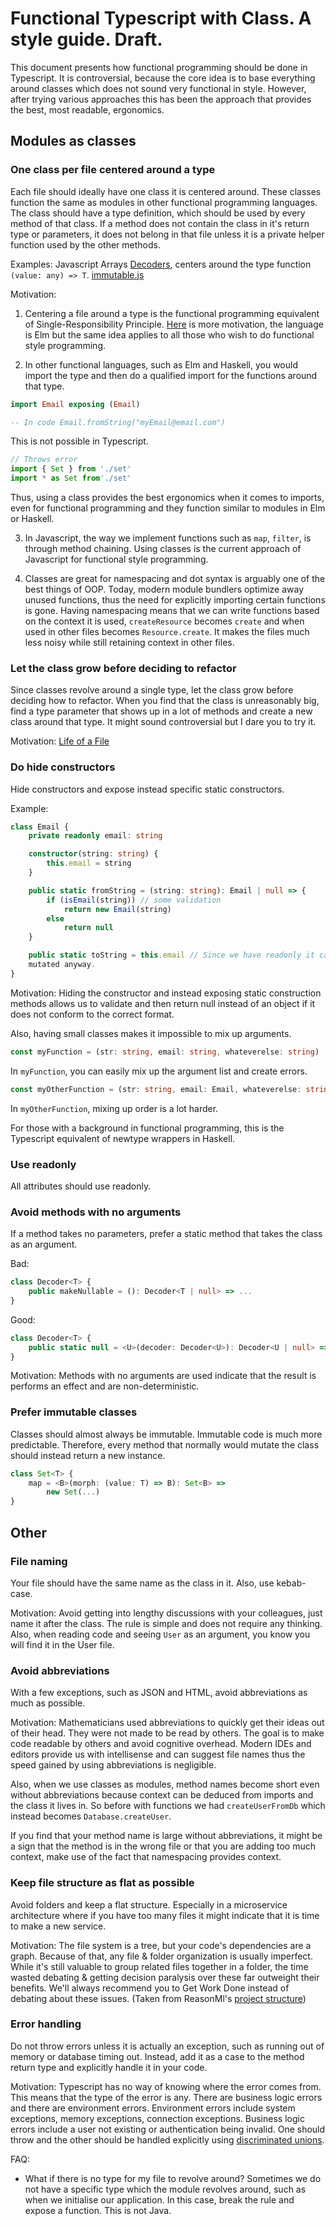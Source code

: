 # Functional Typescript with Class. A style guide. Draft.

This document presents how functional programming should be done in Typescript.
It is controversial, because the core idea is to base everything around classes
which does not sound very functional in style.  However, after trying various approaches
this has been the approach that provides the best, most readable, ergonomics.

## Modules as classes 

### One class per file centered around a type

Each file should ideally have one class it is centered around. These classes function the same as modules
in other functional programming languages. The class should have a type definition,
which should be used by every method of that class. If a method does not contain
the class in it's return type or parameters, it does not belong in that file
unless it is a private helper function used by the other methods.

Examples: 
Javascript Arrays
[Decoders](https://www.npmjs.com/package/elm-decoders), centers around the type function
`(value: any) => T`.
[immutable.js](https://immutable-js.github.io/immutable-js/docs/#/)

Motivation:

1.  Centering a file around a type is the functional programming equivalent of
    Single-Responsibility Principle.
    [Here](https://www.youtube.com/watch?v=XpDsk374LDE) is more motivation, the
    language is Elm but the same idea applies to all those who wish to do
    functional style programming.

2.  In other functional languages, such as Elm and Haskell, you would import the
    type and then do a qualified import for the functions around that type.

```elm 
import Email exposing (Email)

-- In code Email.fromString("myEmail@email.com") 
``` 

This is not possible in
Typescript.

```typescript 
// Throws error 
import { Set } from './set' 
import * as Set from'./set' 
```

Thus, using a class provides the best ergonomics when it comes to imports, even
for functional programming and they function similar to modules in Elm or
Haskell.

3.  In Javascript, the way we implement functions such as `map`, `filter`, is
    through method chaining. Using classes is 
    the current approach of Javascript for functional style programming.

4.  Classes are great for namespacing and dot syntax is arguably one
    of the best things of OOP. Today, modern module bundlers optimize away
    unused functions, thus the need for explicitly importing certain functions is
    gone.  Having namespacing means that we can write functions based on the
    context it is used, `createResource` becomes `create` and when used in other
    files becomes `Resource.create`. It makes the files much less noisy while
    still retaining context in other files.


### Let the class grow before deciding to refactor

Since classes revolve around a single type, let the class grow before
deciding how to refactor. When you find that the class is
unreasonably big, find a type parameter that shows up in a lot of methods and
create a new class around that type. It might sound controversial but I dare you
to try it.

Motivation: [Life of a File](https://www.youtube.com/watch?v=XpDsk374LDE)

### Do hide constructors

Hide constructors and expose instead specific static constructors.

Example:

```typescript
class Email {
    private readonly email: string

    constructor(string: string) {
        this.email = string
    }

    public static fromString = (string: string): Email | null => {
        if (isEmail(string)) // some validation
            return new Email(string)
        else 
            return null
    } 

    public static toString = this.email // Since we have readonly it can not be
    mutated anyway.
}
```

Motivation: Hiding the constructor and instead exposing static construction
methods allows us to validate and then return null instead of an object if it
does not conform to the correct format. 

Also, having small classes makes it impossible to mix up arguments. 
```typescript
const myFunction = (str: string, email: string, whateverelse: string)
```

In `myFunction`, you can easily mix up the argument list and create errors.
```typescript
const myOtherFunction = (str: string, email: Email, whateverelse: string)
```
In `myOtherFunction`, mixing up order is a lot harder.

For those with a background in functional programming, this is the Typescript
equivalent of newtype wrappers in Haskell.

### Use readonly 

All attributes should use readonly.

### Avoid methods with no arguments

If a method takes no parameters, prefer a static method that takes the class as
an argument.

Bad:
```typescript
class Decoder<T> {
    public makeNullable = (): Decoder<T | null> => ...
}
```
Good:
```typescript
class Decoder<T> {
    public static null = <U>(decoder: Decoder<U>): Decoder<U | null> => ...
}
```

Motivation: Methods with no arguments are used indicate that the result is
performs an effect and are non-deterministic. 

### Prefer immutable classes

Classes should almost always be immutable.  Immutable code is much more
predictable. Therefore, every method that normally would mutate the class should
instead return a new instance.

```typescript
class Set<T> {
    map = <B>(morph: (value: T) => B): Set<B> => 
        new Set(...)
}
```

## Other

### File naming 

Your file should have the same name as the class in it. Also, use kebab-case.

Motivation: Avoid getting into lengthy discussions with your colleagues, just
name it after the class. The rule is simple and does not require any thinking.
Also, when reading code and seeing `User` as an argument, you know you will find
it in the User file. 

### Avoid abbreviations

With a few exceptions, such as JSON and HTML, avoid abbreviations as much as
possible.

Motivation:  Mathematicians used abbreviations to quickly get their ideas out of
their head. They were not made to be read by others. The goal is to make code
readable by others and avoid cognitive overhead. Modern IDEs and editors provide
us with intellisense and can suggest file names thus the speed gained by using
abbreviations is negligible. 

Also, when we use classes as modules, method names become short even without
abbreviations because context can be deduced from imports and the class it lives
in. So before with functions we had `createUserFromDb` which instead becomes
`Database.createUser`.

If you find that your method name is large without abbreviations, it might be a
sign that the method is in the wrong file or that you are adding too much
context, make use of the fact that namespacing provides context.

### Keep file structure as flat as possible

Avoid folders and keep a flat structure. Especially in a microservice
architecture where if you have too many files it might indicate that it is time
to make a new service.

Motivation: The file system is a tree, but your code's dependencies are a graph.
Because of that, any file & folder organization is usually imperfect. While it's
still valuable to group related files together in a folder, the time wasted
debating & getting decision paralysis over these far outweight their benefits.
We'll always recommend you to Get Work Done instead of debating about these
issues. (Taken from ReasonMl's [project
structure](https://reasonml.github.io/docs/en/project-structure))

### Error handling

Do not throw errors unless it is actually an exception, such as running out of
memory or database timing out. Instead, add it as a case to the method return
type and explicitly handle it in your code.

Motivation: Typescript has no way of knowing where the error comes from. This
means that the type of the error is any. There are business logic errors and
there are environment errors. Environment errors include system exceptions,
memory exceptions, connection exceptions. Business logic errors include a user
not existing or authentication being invalid. One should throw and the other
should be handled explicitly using [discriminated
unions](https://www.typescriptlang.org/docs/handbook/advanced-types.html#discriminated-unions).

FAQ:

* What if there is no type for my file to revolve around? Sometimes we do not
  have a specific type which the module revolves around, such as when we
  initialise our application. In this case, break the rule and expose a
  function. This is not Java.

